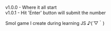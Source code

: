v1.0.0 - Where it all start<br>
v1.0.1 - Hit 'Enter' button will submit the number<br>

Smol game I create during learning JS ♪(´▽｀)
